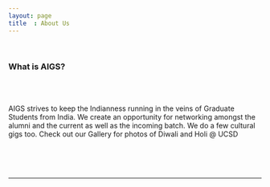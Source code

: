 ```yaml
---
layout: page 
title  : About Us
---
```

<!-- About Section -->
<section id="home" class="section dark">
	<div class="container">
	<div class="icon-wrap"><span class="icon icon-active icon-education-science-06"></span></div>
<br/>
		<h3>What is AIGS?</h3>
 <br/>
 <br/>
	<p class="big">AIGS strives to keep the Indianness running in the veins of Graduate Students from India. We create an opportunity for networking amongst the alumni and the current as well as the incoming batch. We do a few cultural gigs too. Check out our Gallery for photos of Diwali and Holi @ UCSD
	</p>
<br/>
	</div>
<br/>
<br/>
 <hr/>
<br/>
</section>
<!-- End About Section -->